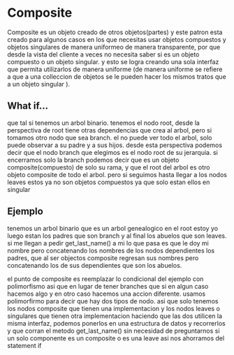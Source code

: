 Composite
=========

Composite es un objeto creado de otros objetos(partes) y este patron esta creado para algunos casos en los que necesitas usar objetos
compuestos y objetos singulares de manera uniformeo de manera transparente, por que desde la vista del cliente a veces no necesita
saber si es un objeto compuesto o un objeto singular. y esto se logra creando una sola interfaz que permita utilizarlos de manera uniforme
(de manera uniforme se refiere a que a una colleccion de objetos se le pueden hacer los mismos tratos que a un objeto singular ).

What if... 
----------

que tal si tenemos un arbol binario.
tenemos el nodo root, desde la perspectiva de root tiene otras dependencias que crea al arbol, pero si tomamos otro nodo que sea 
branch. el no puede ver todo el arbol, solo puede observar a su padre y a sus hijos. desde esta perspectiva podemos decir que el nodo 
branch que elegimos es el nodo root de su jerarquia. si encerramos solo la branch podemos decir que es un objeto composite(compuesto)
de solo su rama, y que el root del arbol es otro objeto composite de todo el arbol. pero si seguimos hasta llegar a los nodos leaves estos
ya no son objetos compuestos ya que solo estan ellos en singular 

Ejemplo
-------
tenemos un arbol binario que es un arbol genealogico en el root estoy yo luego estan los padres que son branch y al final los abuelos que 
son leaves.
si me llegan  a pedir get_last_name() a mi lo que pasa es que le doy mi nombre pero concatenando los nombres de los nodos dependientes  los padres, que al ser objectos composite regresan sus nombres pero
concatenando los de sus dependientes que son los abuelos.

el punto de composite es reemplazar lo condicional del ejemplo con polimorfismo asi que en lugar de tener branches que si en algun caso
hacemos algo y en otro caso hacemos una accion diferente. usamos polimorfirmo para decir que hay dos tipos de nodo. 
asi que solo tenemos los nodos composite que tienen una implementacion 
y los nodos leaves o singulares que tienen otra implementacion
haciendo que las dos utilicen la misma interfaz, podemos ponerlos en una estructura de datos y recorrerlos y que corran el metodo  get_last_name()
sin necesidad de preguntarnos si un solo componente es un composite o es una leave asi nos ahorramos del statement if 
